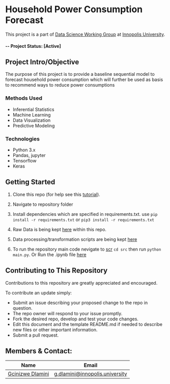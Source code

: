 # Household Power Consumption Forecast
This project is a part of [Data Science Working Group](http://google.com) at [Innopolis University](https://university.innopolis.ru/en/).

#### -- Project Status: [Active]

## Project Intro/Objective
The purpose of this project is to provide a baseline sequential model to forecast household power consumption which will further be used as basis to recommend ways to reduce power consumptions


### Methods Used
* Inferential Statistics
* Machine Learning
* Data Visualization
* Predictive Modeling

### Technologies
* Python 3.x
* Pandas, jupyter
* Tensorflow
* Keras


## Getting Started

1. Clone this repo (for help see this [tutorial](https://help.github.com/articles/cloning-a-repository/)).
1. Navigate to repository folder
1. Install dependencies which are specified in requirements.txt. use `pip install -r requirements.txt` or `pip3 install -r requirements.txt`
1. Raw Data is being kept [here](Dataset) within this repo.

1. Data processing/transformation scripts are being kept [here](src)

1. To run the repository main code nevigate to [scr](src) `cd src` then run `python main.py`. Or Run the .ipynb file [here](src)

## Contributing to This Repository
Contributions to this repository are greatly appreciated and encouraged.

To contribute an update simply:
* Submit an issue describing your proposed change to the repo in question.
* The repo owner will respond to your issue promptly.
* Fork the desired repo, develop and test your code changes.
* Edit this document and the template README.md if needed to describe new files or other important information.
* Submit a pull request.

## Members & Contact:

|Name     |  Email          |
|---------|-----------------|
|[Gcinizwe Dlamini](https://github.com/Gci04)| g.dlamini@innopolis.university       |
